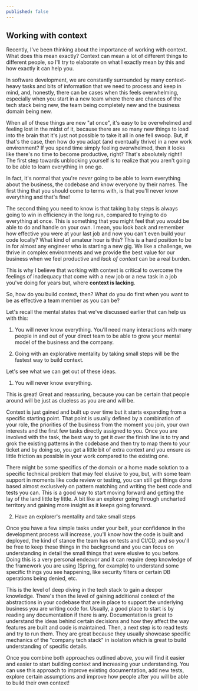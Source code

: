```yaml
---
published: false
---
```

## Working with context

Recently, I've been thinking about the importance of working with context. What does this mean exactly? Context can mean a lot of different things to different people, so I'll try to elaborate on what I exactly mean by this and how exactly it can help you. 

In software development, we are constantly surrounded by many context-heavy tasks and bits of information that we need to process and keep in mind, and, honestly, there can be cases when this feels overwhelming, especially when you start in a new team where there are chances of the tech stack being new, the team being completely new and the business domain being new. 

When all of these things are new "at once", it's easy to be overwhelmed and feeling lost in the midst of it, because there are so many new things to load into the brain that it's just not possible to take it all in one fell swoop. But, if that's the case, then how do you adapt (and eventually thrive) in a new work environment? If you spend time simply feeling overwhelmed, then it looks like there's no time to become productive, right? 
That's absolutely right!! The first step towards unblocking yourself is to realize that you aren't going to be able to learn everything in one go.

In fact, it's normal that you're _never_ going to be able to learn everything about the business, the codebase and know everyone by their names. The first thing that you should come to terms with, is that you'll never know everything and that's fine! 

The second thing you need to know is that taking baby steps is always going to win in efficiency in the long run, compared to trying to do everything at once. This is something that you might feel that you would be able to do and handle on your own. I mean, you look back and remember how effective you were at your last job and now you can't even build your code locally? What kind of amateur hour is this? 
This is a hard position to be in for almost any engineer who is starting a new gig. We like a challenge, we thrive in complex environments and we provide the best value for our business when we feel productive and _lack of context_ can be a real burden.

This is why I believe that working with context is critical to overcome the feelings of inadequacy that come with a new job or a new task in a job you've doing for years but, where **context is lacking**. 

So, how do you build context, then? What do you do first when you want to be as effective a team member as you can be? 

Let's recall the mental states that we've discussed earlier that can help us with this:

1. You will never know everything. You'll need many interactions with many people in and out of your direct team to be able to grow your mental model of the business and the company. 

2. Going with an explorative mentality by taking small steps will be the fastest way to build context. 

Let's see what we can get out of these ideas. 

1. You will never know everything. 

This is great! Great and reassuring, because you can be certain that people around will be just as clueless as you are and will be.

Context is just gained and built up over time but it starts expanding from a specific starting point. That point is usually defined by a combination of your role, the priorities of the business from the moment you join, your own interests and the first few tasks directly assigned to you. Once you are involved with the task, the best way to get it over the finish line is to try and grok the existing patterns in the codebase and then try to map them to your ticket and by doing so, you get a little bit of extra context and you ensure as little friction as possible in your work compared to the existing one.

There might be some specifics of the domain or a home made solution to a specific technical problem that may feel elusive to you, but, with some team support in moments like code review or testing, you can still get things done based almost exclusively on pattern matching and writing the best code and tests you can. This is a good way to start moving forward and getting the lay of the land little by little. A bit like an explorer going through uncharted territory and gaining more insight as it keeps going forward. 

2. Have an explorer's mentality and take small steps

Once you have a few simple tasks under your belt, your confidence in the development process will increase, you'll know how the code is built and deployed, the kind of stance the team has on tests and CI/CD, and so you'll be free to keep these things in the background and you can focus on understanding in detail the small things that were elusive to you before.
Doing this is a very personal endeavor and it can require deep knowledge of the framework you are using (Spring, for example) to understand some specific things you see happening, like security filters or certain DB operations being denied, etc.

This is the level of deep diving in the tech stack to gain a deeper knowledge. 
There's then the level of gaining additional context of the abstractions in your codebase that are in place to support the underlying business you are writing code for. Usually, a good place to start is by reading any documentation if there is any. Documentation is great to understand the ideas behind certain decisions and how they affect the way features are built and code is maintained. Then, a next step is to read tests and try to run them. They are great because they usually showcase specific mechanics of the "company tech stack" in isolation which is great to build understanding of specific details. 

Once you combine both approaches outlined above, you will find it easier and easier to start building context and increasing your understanding. You can use this approach to improve existing documentation, add new tests, explore certain assumptions and improve how people after you will be able to build their own context! 
